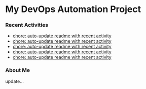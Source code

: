# My DevOps Automation Project

### Recent Activities
<!-- activity:START -->
- [chore: auto-update readme with recent activity](https://github.com/kaigiii/mybowling-app/commit/bdc657ede7287971162d7abaef3c03c27c44e690)
- [chore: auto-update readme with recent activity](https://github.com/kaigiii/mybowling-app/commit/76b2d3a6109c2ec14e91c38adc059e634fbca7ba)
- [chore: auto-update readme with recent activity](https://github.com/kaigiii/mybowling-app/commit/1f8fe6916cd6b4203b22777f93b2956324e259c2)
- [chore: auto-update readme with recent activity](https://github.com/kaigiii/mybowling-app/commit/c941b556cda60eee6e287e4bd483eba2265da807)
- [chore: auto-update readme with recent activity](https://github.com/kaigiii/mybowling-app/commit/1967557108f3288576a637bcc8952378870cd4fe)
<!-- activity:END -->

### About Me
<!-- MYLINKS:START -->
<!-- MYLINKS:END -->

update...
